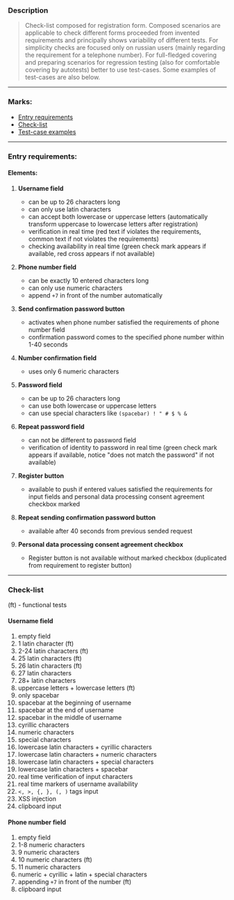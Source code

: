 ### Description 
> Check-list composed for registration form. 
Composed scenarios are applicable to check different forms proceeded from invented requirements and principally shows variability of different tests.
For simplicity checks are focused only on russian users (mainly regarding the requirement for a telephone number).
For full-fledged covering and preparing scenarios for regression testing (also for comfortable covering by autotests) better to use test-cases. 
Some examples of test-cases are also below. 
---
### Marks:
- [Entry requirements](#entryrequirements)
- [Check-list](#checklist)
- [Test-case examples](#testcases)

---
### Entry requirements:<a name="entryrequirements"></a>

#### Elements:
1. **Username field**
    - can be up to 26 characters long
    - can only use latin characters
    - can accept both lowercase or uppercase letters (automatically transform uppercase to lowercase letters after registration)
    - verification in real time (red text if violates the requirements, common text if not violates the requirements)
    - checking availability in real time (green check mark appears if available, red cross appears if not available)

2. **Phone number field**
    - can be exactly 10 entered characters long
    - can only use numeric characters
    - append `+7` in front of the number automatically 

3. **Send confirmation password button** 
    - activates when phone number satisfied the requirements of phone number field
    - confirmation password comes to the specified phone number within 1-40 seconds

4. **Number confirmation field**
    - uses only 6 numeric characters
   
5.  **Password field**
    - can be up to 26 characters long
    - can use both lowercase or uppercase letters
    - can use special characters like `(spacebar) ! " # $ % &` 

6. **Repeat password field**
    - can not be different to password field
    - verification of identity to password in real time (green check mark appears if available, notice "does not match the password" if not available) 

7. **Register button**
    - available to push if entered values satisfied the requirements for input fields and personal data processing consent agreement checkbox marked

8. **Repeat sending confirmation password button**
    - available after 40 seconds from previous sended request

9. **Personal data processing consent agreement checkbox**
    - Register button is not available without marked checkbox (duplicated from requirement to register button)


---
### Check-list<a name="checklist"></a>

(ft) - functional tests

#### Username field
1. empty field
2. 1 latin character (ft)
3. 2-24 latin characters (ft)
4. 25 latin characters (ft)
5. 26 latin characters (ft)
6. 27 latin characters
7. 28+ latin characters
8. uppercase letters + lowercase letters (ft)
9. only spacebar
10. spacebar at the beginning of username
11. spacebar at the end of username
12. spacebar in the middle of username
13. cyrillic characters
14. numeric characters
15. special characters
16. lowercase latin characters + cyrillic characters
17. lowercase latin characters + numeric characters
18. lowercase latin characters + special characters
19. lowercase latin characters + spacebar
20. real time verification of input characters
21. real time markers of username availability
22. `<, >, {, }, (, )` tags input
23. XSS injection
24. clipboard input

#### Phone number field
1. empty field
2. 1-8 numeric characters
3. 9 numeric characters
4. 10 numeric characters (ft)
5. 11 numeric characters
6. numeric + cyrillic + latin + special characters
7. appending `+7` in front of the number (ft)
8. clipboard input

